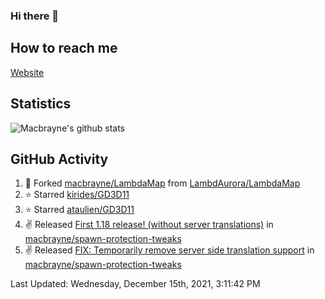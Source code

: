 ### Hi there 👋
## How to reach me
[Website](https://macbrayne.de)
<!--
Missing: Email
-->
## Statistics
![Macbrayne's github stats](https://github-readme-stats.vercel.app/api?username=macbrayne&count_private=true&include_all_commits=true&show_icons=true&hide=stars)
## GitHub Activity

<!--RECENT_ACTIVITY:start-->
1. 🔱 Forked [macbrayne/LambdaMap](https://github.com/macbrayne/LambdaMap) from [LambdAurora/LambdaMap](https://github.com/LambdAurora/LambdaMap)
2. ⭐ Starred [kirides/GD3D11](https://github.com/kirides/GD3D11)
3. ⭐ Starred [ataulien/GD3D11](https://github.com/ataulien/GD3D11)
4. ✌️ Released [First 1.18 release! (without server translations)](https://github.com/macbrayne/spawn-protection-tweaks/releases/tag/1.18/v0.4.1) in [macbrayne/spawn-protection-tweaks](https://github.com/macbrayne/spawn-protection-tweaks)
5. ✌️ Released [FIX: Temporarily remove server side translation support](https://github.com/macbrayne/spawn-protection-tweaks/releases/tag/1.17.1/v0.4.1) in [macbrayne/spawn-protection-tweaks](https://github.com/macbrayne/spawn-protection-tweaks)
<!--RECENT_ACTIVITY:end-->

<!--RECENT_ACTIVITY:last_update-->
Last Updated: Wednesday, December 15th, 2021, 3:11:42 PM
<!--RECENT_ACTIVITY:last_update_end-->


<!--
**macbrayne/macbrayne** is a ✨ _special_ ✨ repository because its `README.md` (this file) appears on your GitHub profile.

Here are some ideas to get you started:

- 🔭 I’m currently working on ...
- 🌱 I’m currently learning ...
- 👯 I’m looking to collaborate on ...
- 🤔 I’m looking for help with ...
- 💬 Ask me about ...
- 📫 How to reach me: ...
- 😄 Pronouns: ...
- ⚡ Fun fact: ...
-->
